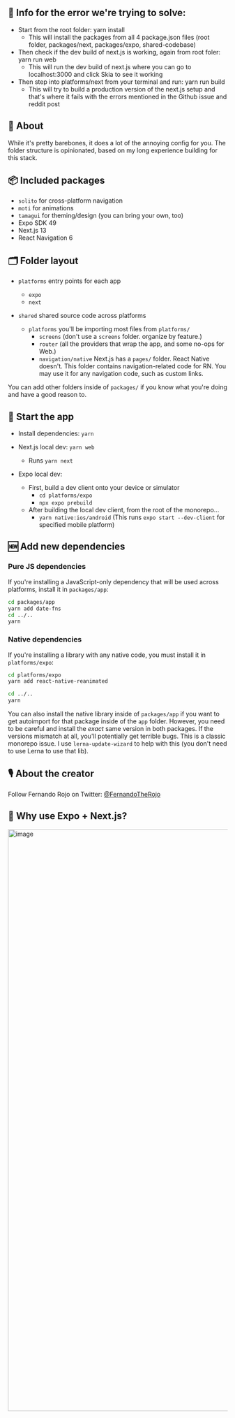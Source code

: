 ## 🔦 Info for the error we're trying to solve:
- Start from the root folder: yarn install
  - This will install the packages from all 4 package.json files (root folder, packages/next, packages/expo, shared-codebase)
- Then check if the dev build of next.js is working, again from root foler: yarn run web
  - This will run the dev build of next.js where you can go to localhost:3000 and click Skia to see it working
- Then step into platforms/next from your terminal and run: yarn run build
  - This will try to build a production version of the next.js setup and that's where it fails with the errors mentioned in the Github issue and reddit post


## 🔦 About

While it's pretty barebones, it does a lot of the annoying config for you. The folder structure is opinionated, based on my long experience building for this stack.

## 📦 Included packages

- `solito` for cross-platform navigation
- `moti` for animations
- `tamagui` for theming/design (you can bring your own, too)
- Expo SDK 49
- Next.js 13
- React Navigation 6

## 🗂 Folder layout

- `platforms` entry points for each app

  - `expo`
  - `next`

- `shared` shared source code across platforms
  - `platforms` you'll be importing most files from `platforms/`
    - `screens` (don't use a `screens` folder. organize by feature.)
    - `router` (all the providers that wrap the app, and some no-ops for Web.)
    - `navigation/native` Next.js has a `pages/` folder. React Native doesn't. This folder contains navigation-related code for RN. You may use it for any navigation code, such as custom links.

You can add other folders inside of `packages/` if you know what you're doing and have a good reason to.

## 🏁 Start the app

- Install dependencies: `yarn`

- Next.js local dev: `yarn web`
  - Runs `yarn next`
- Expo local dev:
  - First, build a dev client onto your device or simulator
    - `cd platforms/expo`
    - `npx expo prebuild`
  - After building the local dev client, from the root of the monorepo...
    - `yarn native:ios/android` (This runs `expo start --dev-client` for specified mobile platform)

## 🆕 Add new dependencies

### Pure JS dependencies

If you're installing a JavaScript-only dependency that will be used across platforms, install it in `packages/app`:

```sh
cd packages/app
yarn add date-fns
cd ../..
yarn
```

### Native dependencies

If you're installing a library with any native code, you must install it in `platforms/expo`:

```sh
cd platforms/expo
yarn add react-native-reanimated

cd ../..
yarn
```

You can also install the native library inside of `packages/app` if you want to get autoimport for that package inside of the `app` folder. However, you need to be careful and install the _exact_ same version in both packages. If the versions mismatch at all, you'll potentially get terrible bugs. This is a classic monorepo issue. I use `lerna-update-wizard` to help with this (you don't need to use Lerna to use that lib).

## 🎙 About the creator

Follow Fernando Rojo on Twitter: [@FernandoTheRojo](https://twitter.com/fernandotherojo)

## 🧐 Why use Expo + Next.js?

<a href="https://www.youtube.com/watch?v=0lnbdRweJtA"><img width="1332" alt="image" src="https://user-images.githubusercontent.com/13172299/157299915-b633e083-f271-48c6-a262-7b7eef765be5.png">
</a>
